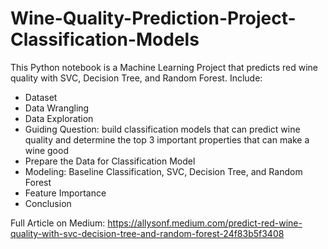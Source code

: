 # Wine-Quality-Prediction-Project-Classification-Models
This Python notebook is a Machine Learning Project that predicts red wine quality with SVC, Decision Tree, and Random Forest. Include:
- Dataset
- Data Wrangling
- Data Exploration
- Guiding Question: build classification models that can predict wine quality and determine the top 3 important properties that can make a wine good
- Prepare the Data for Classification Model
- Modeling: Baseline Classification, SVC, Decision Tree, and Random Forest
- Feature Importance
- Conclusion

Full Article on Medium: https://allysonf.medium.com/predict-red-wine-quality-with-svc-decision-tree-and-random-forest-24f83b5f3408
